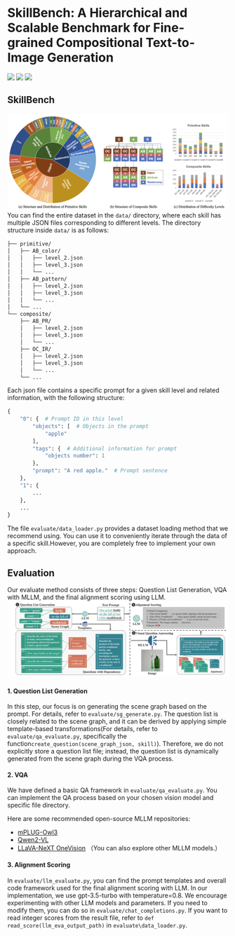 # SkillBench: A Hierarchical and Scalable Benchmark for Fine-grained Compositional Text-to-Image Generation

<!-- Name<sup>1</sup>, Name<sup>1</sup>,Name<sup>3</sup>, Name<sup>2</sup>.

**<sup>1</sup>HDU, <sup>2</sup>, <sup>3</sup>** -->

<a href=''><img src='https://img.shields.io/badge/Project-Page-Green'></a>
<a href=''><img src='https://img.shields.io/badge/SkillBench-Paper-red'></a> 
<a href=''><img src='https://img.shields.io/badge/SkillBench-Arxiv-red'></a> 



## **SkillBench**
![alt text](examples/overview.png)
You can find the entire dataset in the `data/` directory, where each skill has multiple JSON files corresponding to different levels.
The directory structure inside `data/` is as follows:
```
├── primitive/
│   ├── AB_color/
│   │   ├── level_2.json
│   │   ├── level_3.json
│   │   └── ...
│   ├── AB_pattern/
│   │   ├── level_2.json
│   │   ├── level_3.json
│   │   └── ...
│   └── ...
└── composite/
    ├── AB_PR/
    │   ├── level_2.json
    │   ├── level_3.json
    │   └── ...
    ├── OC_IR/
    │   ├── level_2.json
    │   ├── level_3.json
    │   └── ...
    └── ...
```
Each json file contains a specific prompt for a given skill level and related information, with the following structure:
```python
{
    "0": {  # Prompt ID in this level
        "objects": [  # Objects in the prompt
            "apple"  
        ],
        "tags": {  # Additional information for prompt
            "objects number": 1 
        },
        "prompt": "A red apple."  # Prompt sentence
    },
    "1": {
        ...
    },
    ...
}
```

The file `evaluate/data_loader.py` provides a dataset loading method that we recommend using. You can use it to conveniently iterate through the data of a specific skill.However, you are completely free to implement your own approach.

## **Evaluation**
Our evaluate method consists of three steps: Question List Generation, VQA with MLLM, and the final alignment scoring using LLM.
![alt text](examples/evaluation_pipeline.png)



#### 1. Question List Generation

In this step, our focus is on generating the scene graph based on the prompt. For details, refer to `evaluate/sg_generate.py`. The question list is closely related to the scene graph, and it can be derived by applying simple template-based transformations(For details, refer to `evaluate/qa_evaluate.py`, specifically the function`create_question(scene_graph_json, skill)`). Therefore, we do not explicitly store a question list file; instead, the question list is dynamically generated from the scene graph during the VQA process.
#### 2. VQA
We have defined a basic QA framework in `evaluate/qa_evaluate.py`. You can implement the QA process based on your chosen vision model and specific file directory.

Here are some recommended open-source MLLM repositories:

- [mPLUG-Owl3](https://github.com/X-PLUG/mPLUG-Owl/tree/main/mPLUG-Owl3)
- [Qwen2-VL](https://github.com/QwenLM/Qwen2.5-VL)
- [LLaVA-NeXT OneVision](https://github.com/LLaVA-VL/LLaVA-NeXT/blob/main/docs/LLaVA_OneVision_Tutorials.ipynb)
（You can also explore other MLLM models.）

#### 3. Alignment Scoring

In `evaluate/llm_evaluate.py`, you can find the prompt templates and overall code framework used for the final alignment scoring with LLM. In our implementation, we use gpt-3.5-turbo with temperature=0.8. We encourage experimenting with other LLM models and parameters. If you need to modify them, you can do so in `evaluate/chat_completions.py`.
If you want to read integer scores from the result file, refer to `def read_score(llm_eva_output_path)` in `evaluate\data_loader.py`.



